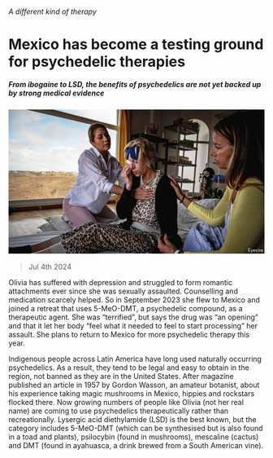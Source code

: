 ###### A different kind of therapy

# Mexico has become a testing ground for psychedelic therapies 

##### From ibogaine to LSD, the benefits of psychedelics are not yet backed up by strong medical evidence 

![image](images/20240706_AMP002.jpg) 

> Jul 4th 2024 

Olivia has suffered with depression and struggled to form romantic attachments ever since she was sexually assaulted. Counselling and medication scarcely helped. So in September 2023 she flew to Mexico and joined a retreat that uses 5-MeO-DMT, a psychedelic compound, as a therapeutic agent. She was “terrified”, but says the drug was “an opening” and that it let her body “feel what it needed to feel to start processing” her assault. She plans to return to Mexico for more psychedelic therapy this year.

Indigenous people across Latin America have long used naturally occurring psychedelics. As a result, they tend to be legal and easy to obtain in the region, not banned as they are in the United States. After magazine published an article in 1957 by Gordon Wasson, an amateur botanist, about his experience taking magic mushrooms in Mexico, hippies and rockstars flocked there. Now growing numbers of people like Olivia (not her real name) are coming to use psychedelics therapeutically rather than recreationally. Lysergic acid diethylamide (LSD) is the best known, but the category includes 5-MeO-DMT (which can be synthesised but is also found in a toad and plants), psilocybin (found in mushrooms), mescaline (cactus) and DMT (found in ayahuasca, a drink brewed from a South American vine).

